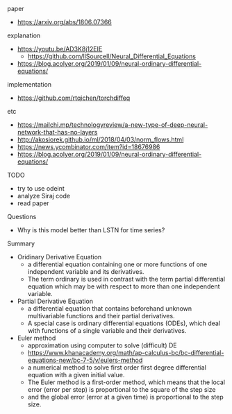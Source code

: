 paper

- https://arxiv.org/abs/1806.07366

explanation

- https://youtu.be/AD3K8j12EIE
  - https://github.com/llSourcell/Neural_Differential_Equations
- https://blog.acolyer.org/2019/01/09/neural-ordinary-differential-equations/

implementation

- https://github.com/rtqichen/torchdiffeq

etc

- https://mailchi.mp/technologyreview/a-new-type-of-deep-neural-network-that-has-no-layers
- http://akosiorek.github.io/ml/2018/04/03/norm_flows.html
- https://news.ycombinator.com/item?id=18676986
- https://blog.acolyer.org/2019/01/09/neural-ordinary-differential-equations/

TODO

- try to use odeint
- analyze Siraj code
- read paper

Questions

- Why is this model better than LSTN for time series?

Summary

- Oridinary Derivative Equation
  - a differential equation containing one or more functions of one independent variable and its derivatives.
  - The term ordinary is used in contrast with the term partial differential equation which may be with respect to more than one independent variable.
- Partial Derivative Equation
  - a differential equation that contains beforehand unknown multivariable functions and their partial derivatives.
  - A special case is ordinary differential equations (ODEs), which deal with functions of a single variable and their derivatives.
- Euler method
  - approximation using computer to solve (difficult) DE
  - https://www.khanacademy.org/math/ap-calculus-bc/bc-differential-equations-new/bc-7-5/v/eulers-method
  - a numerical method to solve first order first degree differential equation with a given initial value.
  - The Euler method is a first-order method, which means that the local error (error per step) is proportional to the square of the step size
  - and the global error (error at a given time) is proportional to the step size.
